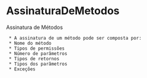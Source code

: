 # AssinaturaDeMetodos
Assinatura de Métodos


	 * A assinatura de um método pode ser composta por: 
	 * Nome do método 
	 * Tipos de permissões 
	 * Número de parâmetros 
	 * Tipos de retornos 
	 * Tipos dos parâmetros
	 * Exceções

